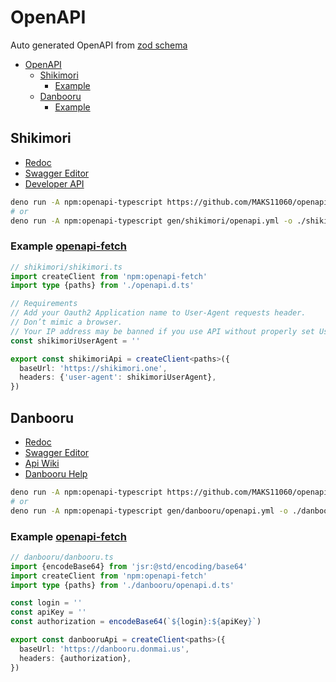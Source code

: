 # OpenAPI

Auto generated OpenAPI from [zod schema](https://zod.dev/)

- [OpenAPI](#openapi)
  - [Shikimori](#shikimori)
    - [Example](#example-openapi-fetch)
  - [Danbooru](#danbooru)
    - [Example](#example-openapi-fetch-1)

## Shikimori

- [Redoc][shikimori.redoc]
- [Swagger Editor][shikimori.swagger]
- [Developer API](https://shikimori.one/api/doc)

```sh
deno run -A npm:openapi-typescript https://github.com/MAKS11060/openapi/releases/latest/download/shikimori.openapi.yml -o ./shikimori/openapi.d.ts
# or
deno run -A npm:openapi-typescript gen/shikimori/openapi.yml -o ./shikimori/openapi.d.ts
```

### Example [openapi-fetch](https://openapi-ts.dev/openapi-fetch/)

```ts
// shikimori/shikimori.ts
import createClient from 'npm:openapi-fetch'
import type {paths} from './openapi.d.ts'

// Requirements
// Add your Oauth2 Application name to User-Agent requests header.
// Don’t mimic a browser.
// Your IP address may be banned if you use API without properly set User-Agent header.
const shikimoriUserAgent = ''

export const shikimoriApi = createClient<paths>({
  baseUrl: 'https://shikimori.one',
  headers: {'user-agent': shikimoriUserAgent},
})
```

## Danbooru

- [Redoc][danbooru.redoc]
- [Swagger Editor][danbooru.swagger]
- [Api Wiki](https://danbooru.donmai.us/wiki_pages/help:api)
- [Danbooru Help](https://danbooru.donmai.us/wiki_pages/help:toc#dtext-developer_guide)

```sh
deno run -A npm:openapi-typescript https://github.com/MAKS11060/openapi/releases/latest/download/danbooru.openapi.yml -o ./danbooru/openapi.d.ts
# or
deno run -A npm:openapi-typescript gen/danbooru/openapi.yml -o ./danbooru/openapi.d.ts
```

### Example [openapi-fetch](https://openapi-ts.dev/openapi-fetch/)

```ts
// danbooru/danbooru.ts
import {encodeBase64} from 'jsr:@std/encoding/base64'
import createClient from 'npm:openapi-fetch'
import type {paths} from './danbooru/openapi.d.ts'

const login = ''
const apiKey = ''
const authorization = encodeBase64(`${login}:${apiKey}`)

export const danbooruApi = createClient<paths>({
  baseUrl: 'https://danbooru.donmai.us',
  headers: {authorization},
})
```

[shikimori.redoc]: https://redocly.github.io/redoc/?url=https://github.com/MAKS11060/openapi/releases/latest/download/shikimori.openapi.yml
[shikimori.swagger]: https://editor-next.swagger.io/?url=https://no-cors.deno.dev/https://github.com/MAKS11060/openapi/releases/latest/download/shikimori.openapi.yml

[danbooru.redoc]: https://redocly.github.io/redoc/?url=https://github.com/MAKS11060/openapi/releases/latest/download/danbooru.openapi.yml
[danbooru.swagger]: https://editor-next.swagger.io/?url=https://no-cors.deno.dev/https://github.com/MAKS11060/openapi/releases/latest/download/danbooru.openapi.yml
